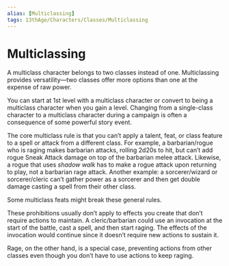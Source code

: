 ```yaml
---
alias: [Multiclassing]
tags: 13thAge/Characters/Classes/Multiclassing
---
```

# Multiclassing

A multiclass character belongs to two classes instead of one. Multiclassing provides versatility—two classes offer more options than one at the expense of raw power.

You can start at 1st level with a multiclass character or convert to being a multiclass character when you gain a level. Changing from a single-class character to a multiclass character during a campaign is often a consequence of some powerful story event.

The core multiclass rule is that you can’t apply a talent, feat, or class feature to a spell or attack from a different class. For example, a barbarian/rogue who is raging makes barbarian attacks, rolling 2d20s to hit, but can’t add rogue Sneak Attack damage on top of the barbarian melee attack. Likewise, a rogue that uses _shadow walk_ has to make a rogue attack upon returning to play, not a barbarian rage attack. Another example: a sorcerer/wizard or sorcerer/cleric can’t gather power as a sorcerer and then get double damage casting a spell from their other class.

Some multiclass feats might break these general rules.

These prohibitions usually don’t apply to effects you create that don’t require actions to maintain. A cleric/barbarian could use an invocation at the start of the battle, cast a spell, and then start raging. The effects of the invocation would continue since it doesn’t require new actions to sustain it.

Rage, on the other hand, is a special case, preventing actions from other classes even though you don’t have to use actions to keep raging.
